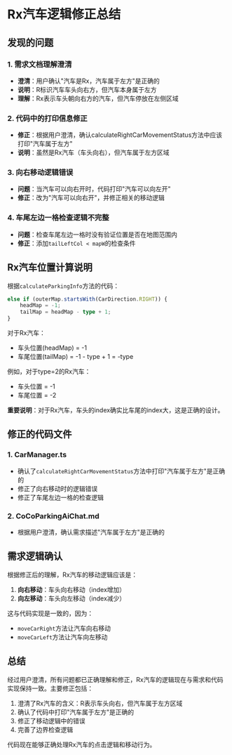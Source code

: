 # Rx汽车逻辑修正总结

## 发现的问题

### 1. 需求文档理解澄清
- **澄清**：用户确认"汽车是Rx，汽车属于左方"是正确的
- **说明**：R标识汽车车头向右方，但汽车本身属于左方
- **理解**：Rx表示车头朝向右方的汽车，但汽车停放在左侧区域

### 2. 代码中的打印信息修正
- **修正**：根据用户澄清，确认calculateRightCarMovementStatus方法中应该打印"汽车属于左方"
- **说明**：虽然是Rx汽车（车头向右），但汽车属于左方区域

### 3. 向右移动逻辑错误
- **问题**：当汽车可以向右开时，代码打印"汽车可以向左开"
- **修正**：改为"汽车可以向右开"，并修正相关的移动逻辑

### 4. 车尾左边一格检查逻辑不完整
- **问题**：检查车尾左边一格时没有验证位置是否在地图范围内
- **修正**：添加`tailLeftCol < mapW`的检查条件

## Rx汽车位置计算说明

根据`calculateParkingInfo`方法的代码：

```typescript
else if (outerMap.startsWith(CarDirection.RIGHT)) {
    headMap = -1;
    tailMap = headMap - type + 1;
}
```

对于Rx汽车：
- 车头位置(headMap) = -1
- 车尾位置(tailMap) = -1 - type + 1 = -type

例如，对于type=2的Rx汽车：
- 车头位置 = -1
- 车尾位置 = -2

**重要说明**：对于Rx汽车，车头的index确实比车尾的index大，这是正确的设计。

## 修正的代码文件

### 1. CarManager.ts
- 确认了`calculateRightCarMovementStatus`方法中打印"汽车属于左方"是正确的
- 修正了向右移动时的逻辑错误
- 修正了车尾左边一格的检查逻辑

### 2. CoCoParkingAiChat.md
- 根据用户澄清，确认需求描述"汽车属于左方"是正确的

## 需求逻辑确认

根据修正后的理解，Rx汽车的移动逻辑应该是：

1. **向右移动**：车头向右移动（index增加）
2. **向左移动**：车头向左移动（index减少）

这与代码实现是一致的，因为：
- `moveCarRight`方法让汽车向右移动
- `moveCarLeft`方法让汽车向左移动

## 总结

经过用户澄清，所有问题都已正确理解和修正，Rx汽车的逻辑现在与需求和代码实现保持一致。主要修正包括：

1. 澄清了Rx汽车的含义：R表示车头向右，但汽车属于左方区域
2. 确认了代码中打印"汽车属于左方"是正确的
3. 修正了移动逻辑中的错误
4. 完善了边界检查逻辑

代码现在能够正确处理Rx汽车的点击逻辑和移动行为。